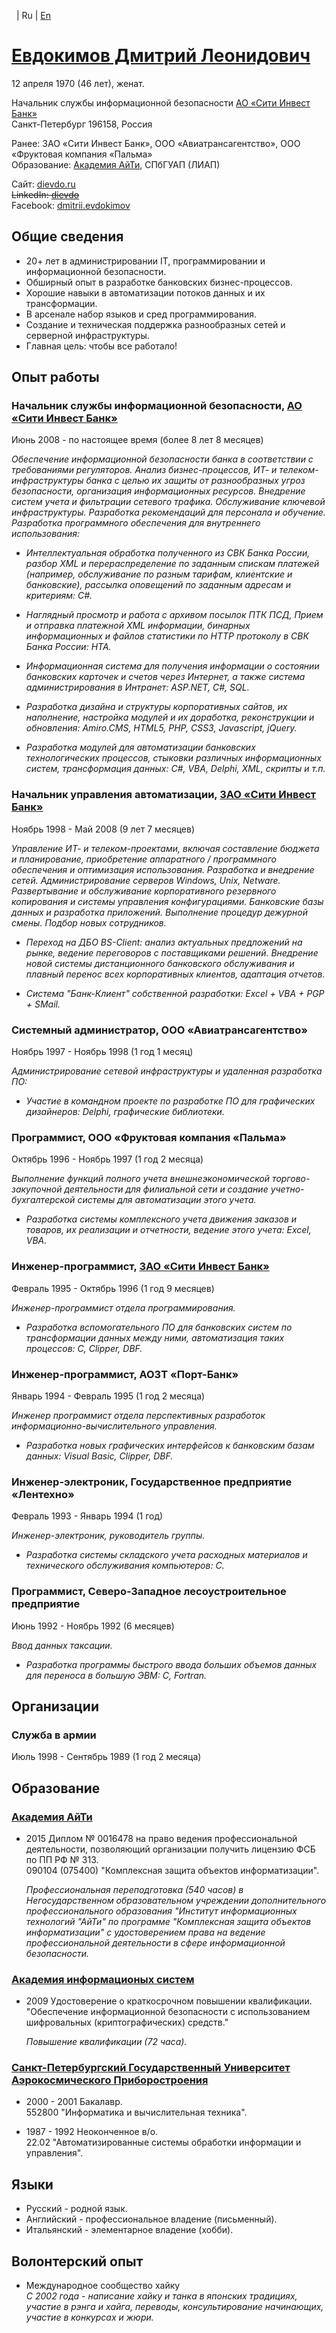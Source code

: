 ﻿&nbsp; | Ru | [En](resume-en "English language (по-английски)")

[Евдокимов Дмитрий Леонидович](/)
=================================

12 апреля 1970 (46 лет), женат.

Начальник службы информационной безопасности 
[АО «Сити Инвест Банк»](http://www.cibank.ru/)  
Санкт-Петербург 196158, Россия

Ранее: ЗАО «Сити Инвест Банк», ООО «Авиатрансагентство», 
ООО «Фруктовая компания «Пальма»  
Образование: [Академия АйТи](http://www.academy.it.ru/), СПбГУАП (ЛИАП)

Сайт: [dievdo.ru](/)  
~~LinkedIn: [dievdo](https://www.linkedin.com/in/dievdo)~~  
Facebook: [dmitrii.evdokimov](https://www.facebook.com/dmitrii.evdokimov)

## Общие сведения

* 20+ лет в администрировании IT, программировании и информационной 
безопасности.
* Обширный опыт в разработке банковских бизнес-процессов.
* Хорошие навыки в автоматизации потоков данных и их трансформации.
* В арсенале набор языков и сред программирования.
* Создание и техническая поддержка разнообразных сетей и серверной 
инфраструктуры.
* Главная цель: чтобы все работало!

## Опыт работы

### Начальник службы информационной безопасности, [АО «Сити Инвест Банк»](http://www.cibank.ru/)
Июнь 2008 - по настоящее время (более 8 лет 8 месяцев)

*Обеспечение информационной безопасности банка в соответствии с требованиями 
регуляторов. Анализ бизнес-процессов, ИТ- и телеком-инфраструктуры банка с 
целью их защиты от разнообразных угроз безопасности, организация 
информационных ресурсов. Внедрение систем учета и фильтрации сетевого трафика. 
Обслуживание ключевой инфраструктуры. Разработка рекомендаций для персонала 
и обучение. Разработка программного обеспечения для внутреннего использования:*

* *Интеллектуальная обработка полученного из СВК Банка России, разбор XML и 
перераспределение по заданным спискам платежей (например, обслуживание по 
разным тарифам, клиентские и банковские), рассылка оповещений по заданным 
адресам и критериям: C#.*

* *Наглядный просмотр и работа с архивом посылок ПТК ПСД,
Прием и отправка платежной XML информации, бинарных информационных и файлов 
статистики по HTTP протоколу в СВК Банка России: HTA.*

* *Информационная система для получения информации о состоянии банковских 
карточек и счетов через Интернет, а также система администрирования в 
Интранет: ASP.NET, C#, SQL.*

* *Разработка дизайна и структуры корпоративных сайтов, их наполнение, 
настройка модулей и их доработка, реконструкции и обновления: 
Amiro.CMS, HTML5, PHP, CSS3, Javascript, jQuery.*

* *Разработка модулей для автоматизации банковских технологических процессов, 
стыковки различных информационных систем, трансформация данных: 
C#, VBA, Delphi, XML, скрипты и т.п.*

### Начальник управления автоматизации, [ЗАО «Сити Инвест Банк»](http://www.cibank.ru/)
Ноябрь 1998 - Май 2008 (9 лет 7 месяцев)

*Управление ИТ- и телеком-проектами, включая составление бюджета и 
планирование, приобретение аппаратного / программного обеспечения и 
оптимизация использования.
Разработка и внедрение сетей. Администрирование серверов Windows, Unix, 
Netware.
Развертывание и обслуживание корпоративного резервного копирования и
cистемы управления конфигурациями. Банковские базы данных и разработка 
приложений. Выполнение процедур дежурной смены. 
Подбор новых сотрудников.*

* *Переход на ДБО BS-Client: анализ актуальных предложений на рынке, 
ведение переговоров с поставщиками решений. Внедрение новой системы 
дистанционного банковского обслуживания и плавный перенос всех корпоративных 
клиентов, адаптация отчетов.*

* *Система "Банк-Клиент" собственной разработки: Excel + VBA + PGP + SMail.*

### Системный администратор, ООО «Авиатрансагентство»
Ноябрь 1997 - Ноябрь 1998 (1 год 1 месяц)

*Администрирование сетевой инфраструктуры и удаленная разработка ПО:*

* *Участие в командном проекте по разработке ПО для графических дизайнеров: 
Delphi, графические библиотеки.*

### Программист, ООО «Фруктовая компания «Пальма»
Октябрь 1996 - Ноябрь 1997 (1 год 2 месяца)
 
*Выполнение функций полного учета внешнеэкономической торгово-закупочной 
деятельности для филиальной сети и создание учетно-бухгалтерской системы 
для автоматизации этого учета.*

* *Разработка системы комплексного учета движения заказов и товаров, их 
реализации и отчетности, ведение этого учета: Excel, VBA.*
 
### Инженер-программист, [ЗАО «Сити Инвест Банк»](http://www.cibank.ru/)
Февраль 1995 - Октябрь 1996 (1 год 9 месяцев)

*Инженер-программист отдела программирования.*

* *Разработка вспомогательного ПО для банковских систем по трансформации 
данных между ними, автоматизация таких процессов: C, Clipper, DBF.*

### Инженер-программист, АОЗТ «Порт-Банк»
Январь 1994 - Февраль 1995 (1 год 2 месяца)

*Инженер программист отдела перспективных разработок 
информационно-вычислительного управления.*

* *Разработка новых графических интерфейсов к банковским базам данных: 
Visual Basic, Clipper, DBF.*

### Инженер-электроник, Государственное предприятие «Лентехно»
Февраль 1993 - Январь 1994 (1 год)

*Инженер-электроник, руководитель группы.*

* *Разработка системы складского учета расходных материалов и технического 
обслуживания компьютеров: С.*

### Программист, Северо-Западное лесоустроительное предприятие
Июнь 1992 - Ноябрь 1992 (6 месяцев)

*Ввод данных таксации.*

* *Разработка программы быстрого ввода больших объемов данных для переноса в 
большую ЭВМ: С, Fortran.*

## Организации

### Служба в армии  
Июль 1998 - Сентябрь 1989 (1 год 2 месяца)

## Образование

### [Академия АйТи](http://www.academy.it.ru/)

* 2015 Диплом № 0016478 на право ведения профессиональной деятельности, 
позволяющий организации получить лицензию ФСБ по ПП РФ № 313.  
090104 (075400) "Комплексная защита объектов информатизации".

  *Профессиональная переподготовка (540 часов) в Негосударственном 
образовательном учреждении дополнительного профессионального образования 
"Институт информационных технологий "АйТи" по программе "Комплексная защита 
объектов информатизации" с удостоверением права на ведение профессиональной 
деятельности в сфере информационной безопасности.*

### [Академия информационых систем](http://infosystems.ru/)

* 2009 Удостоверение о краткосрочном повышении квалификации.  
"Обеспечение информационной безопасности с использованием шифровальных 
(криптографических) средств."  

  *Повышение квалификации (72 часа).*

### [Санкт-Петербургский Государственный Университет Аэрокосмического Приборостроения](http://guap.ru/)

* 2000 - 2001 Бакалавр.  
552800 "Информатика и вычислительная техника".

* 1987 - 1992 Неоконченное в/о.  
22.02 "Автоматизированные системы обработки информации и управления".

## Языки

* Русский - родной язык.
* Английский - профессиональное владение (письменный).
* Итальянский - элементарное владение (хобби).

## Волонтерский опыт

* Международное сообщество хайку  
*С 2002 года - написание хайку и танка в японских традициях, участие в рэнга и хайга, 
переводы, консультирование начинающих, участие в конкурсах и жюри.*
